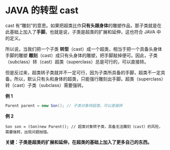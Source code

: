 # JAVA 的转型 cast

cast 有“雕刻”的意思。如果把超类比作**只有头跟身体**的雕塑作品，那子类就是在此基础上加入了**手脚**。也就是说，子类是超类的扩展和延伸，这也符合 JAVA 中的定义。

所以说，当我们把一个子类 **转型**（cast）成一个超类，相当于把一个具备头身体手脚的雕塑 **雕刻**（cast）成只有头身体的雕塑，把手脚敲掉便可。因此，子类（subclass）转（cast）超类（superclass）总是可行的，可以直接转。

但是反过来，超类转子类就并不一定可行，因为子类所具备的手脚，超类不一定具备。所以，默认只有头和身体的超类，只能强行雕刻出手脚。超类（superclass）转（cast）子类（subclass）需要强转。

**例 1**

```java
Parent parent = new Son(); // 子类对象转超类，可以直接转
```

**例 2**

```shell
Son son = (Son)new Parent(); // 超类对象转子类，具备无法雕刻（cast）的风险，需要强转，出现问题抛错。
```



**关键：子类是超类的扩展和延伸，在超类的基础上加入了更多自己的东西。**

